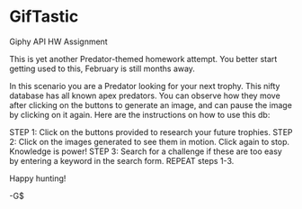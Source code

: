 # GifTastic
Giphy API HW Assignment

This is yet another Predator-themed homework attempt. You better start getting used to this, February is still months away.

In this scenario you are a Predator looking for your next trophy. This nifty database has all known apex predators. You can observe how they move after clicking on the buttons to generate an image, and can pause the image by clicking on it again. Here are the instructions on how to use this db:

STEP 1: Click on the buttons provided to research your future trophies. 
STEP 2: Click on the images generated to see them in motion. Click again to stop. Knowledge is power! 
STEP 3: Search for a challenge if these are too easy by entering a keyword in the search form. REPEAT steps 1-3.

Happy hunting!

-G$
